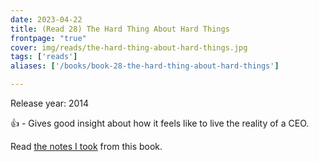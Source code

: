 ```yaml
---
date: 2023-04-22
title: (Read 28) The Hard Thing About Hard Things
frontpage: "true"
cover: img/reads/the-hard-thing-about-hard-things.jpg
tags: ['reads']
aliases: ['/books/book-28-the-hard-thing-about-hard-things']

---
```


Release year: 2014

👍 - Gives good insight about how it feels like to live the reality of a CEO.

Read [the notes I took](https://drive.google.com/file/d/1kCBls4lQIOTyuxRvblA11Pr8a-tbWVvi/view?usp=drive_link) from this book.
